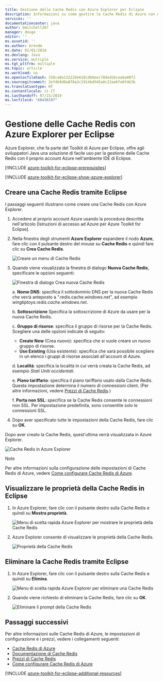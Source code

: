 ```yaml
---
title: Gestione delle Cache Redis con Azure Explorer per Eclipse
description: Informazioni su come gestire le Cache Redis di Azure con Azure Explorer per Eclipse.
services: ''
documentationcenter: java
author: bmitchell287
manager: douge
editor: ''
ms.assetid: ''
ms.author: brendm
ms.date: 02/01/2018
ms.devlang: Java
ms.service: multiple
ms.tgt_pltfrm: multiple
ms.topic: article
ms.workload: na
ms.openlocfilehash: 338ca0a132220e618cdb9eec78ded26cee6a00f2
ms.sourcegitcommit: 2efdb9d8a8f8a2c1914bd545a8c22ae6fe0f463b
ms.translationtype: HT
ms.contentlocale: it-IT
ms.lasthandoff: 07/15/2019
ms.locfileid: "68430197"
---
```

# <a name="managing-redis-caches-using-the-azure-explorer-for-eclipse"></a>Gestione delle Cache Redis con Azure Explorer per Eclipse

Azure Explorer, che fa parte del Toolkit di Azure per Eclipse, offre agli sviluppatori Java una soluzione di facile uso per la gestione delle Cache Redis con il proprio account Azure nell'ambiente IDE di Eclipse.

[!INCLUDE [azure-toolkit-for-eclipse-prerequisites](../includes/azure-toolkit-for-eclipse-prerequisites.md)]

[!INCLUDE [azure-toolkit-for-eclipse-show-azure-explorer](../includes/azure-toolkit-for-eclipse-show-azure-explorer.md)]

## <a name="create-a-redis-cache-by-using-eclipse"></a>Creare una Cache Redis tramite Eclipse

I passaggi seguenti illustrano come creare una Cache Redis con Azure Explorer.

1. Accedere al proprio account Azure usando la procedura descritta nell'articolo [Istruzioni di accesso ad Azure per Azure Toolkit for Eclipse].

1. Nella finestra degli strumenti **Azure Explorer** espandere il nodo **Azure**, fare clic con il pulsante destro del mouse su **Cache Redis** e quindi fare clic su **Crea Cache Redis**.

   ![Creare un menu di Cache Redis][CR01]

1. Quando viene visualizzata la finestra di dialogo **Nuova Cache Redis**, specificare le opzioni seguenti:

   ![Finestra di dialogo Crea nuova Cache Redis][CR02]

   a. **Nome DNS**: specifica il sottodominio DNS per la nuova Cache Redis che verrà anteposto a ".redis.cache.windows.net", ad esempio *wingtiptoys.redis.cache.windows.net*.

   b. **Sottoscrizione** Specifica la sottoscrizione di Azure da usare per la nuova Cache Redis.

   c. **Gruppo di risorse**: specifica il gruppo di risorse per la Cache Redis. Scegliere una delle opzioni indicate di seguito:
      * **Create New** (Crea nuovo): specifica che si vuole creare un nuovo gruppo di risorse.
      * **Use Existing** (Usa esistente): specifica che sarà possibile scegliere in un elenco i gruppi di risorse associati all'account di Azure.

   d. **Località**: specifica la località in cui verrà creata la Cache Redis, ad esempio *Stati Uniti occidentali*.

   e. **Piano tariffario**: specifica il piano tariffario usato dalla Cache Redis. Questa impostazione determina il numero di connessioni client. (Per altre informazioni, vedere [Prezzi di Cache Redis].)

   f. **Porta non SSL**: specifica se la Cache Redis consente le connessioni non SSL. Per impostazione predefinita, sono consentite solo le connessioni SSL.

1. Dopo aver specificato tutte le impostazioni della Cache Redis, fare clic su **OK**.

Dopo aver creato la Cache Redis, quest'ultima verrà visualizzata in Azure Explorer.

   ![Cache Redis in Azure Explorer][CR03]

> [!NOTE]
>
> Per altre informazioni sulla configurazione delle impostazioni di Cache Redis di Azure, vedere [Come configurare Cache Redis di Azure].
>

## <a name="display-the-properties-for-your-redis-cache-in-eclipse"></a>Visualizzare le proprietà della Cache Redis in Eclipse

1. In Azure Explorer, fare clic con il pulsante destro sulla Cache Redis e quindi su **Mostra proprietà**.

   ![Menu di scelta rapida Azure Explorer per mostrare le proprietà della Cache Redis][SP01]

1. Azure Explorer consente di visualizzare le proprietà della Cache Redis.

   ![Proprietà della Cache Redis][SP02]

## <a name="delete-your-redis-cache-by-using-eclipse"></a>Eliminare la Cache Redis tramite Eclipse

1. In Azure Explorer, fare clic con il pulsante destro sulla Cache Redis e quindi su **Elimina**.

   ![Menu di scelta rapida Azure Explorer per eliminare una Cache Redis][DE01]

1. Quando viene richiesto di eliminare la Cache Redis, fare clic su **OK**.

   ![Eliminare il prompt della Cache Redis][DE02]

## <a name="next-steps"></a>Passaggi successivi

Per altre informazioni sulle Cache Redis di Azure, le impostazioni di configurazione e i prezzi, vedere i collegamenti seguenti:

* [Cache Redis di Azure]
* [Documentazione di Cache Redis]
* [Prezzi di Cache Redis]
* [Come configurare Cache Redis di Azure]

[!INCLUDE [azure-toolkit-for-eclipse-additional-resources](../includes/azure-toolkit-for-eclipse-additional-resources.md)]

<!-- URL List -->

[Prezzi di Cache Redis]: https://azure.microsoft.com/pricing/details/cache/
[Cache Redis di Azure]: https://azure.microsoft.com/services/cache/
[Documentazione di Cache Redis]: /azure/redis-cache/
[Come configurare Cache Redis di Azure]: /azure/redis-cache/cache-configure

<!-- IMG List -->

[CR01]: media/azure-toolkit-for-eclipse-managing-redis-caches-using-azure-explorer/CR01.png
[CR02]: media/azure-toolkit-for-eclipse-managing-redis-caches-using-azure-explorer/CR02.png
[CR03]: media/azure-toolkit-for-eclipse-managing-redis-caches-using-azure-explorer/CR03.png

[SP01]: media/azure-toolkit-for-eclipse-managing-redis-caches-using-azure-explorer/SP01.png
[SP02]: media/azure-toolkit-for-eclipse-managing-redis-caches-using-azure-explorer/SP02.png

[DE01]: media/azure-toolkit-for-eclipse-managing-redis-caches-using-azure-explorer/DE01.png
[DE02]: media/azure-toolkit-for-eclipse-managing-redis-caches-using-azure-explorer/DE02.png
